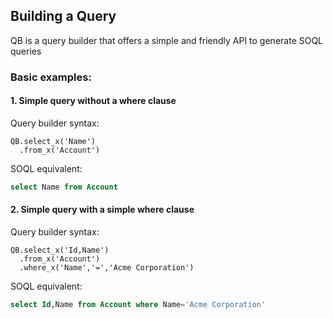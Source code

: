 
## Building a Query

QB is a query builder that offers a simple and friendly API to generate SOQL queries

### Basic examples:

#### 1. **Simple query without a where clause**

Query builder syntax:
  ```apex
  QB.select_x('Name')
    .from_x('Account')
  ```

SOQL equivalent:
  ```sql
  select Name from Account
  ```


#### 2. **Simple query with a simple where clause**

Query builder syntax:
  ```apex
  QB.select_x('Id,Name')
    .from_x('Account')
    .where_x('Name','=','Acme Corporation')
  ```

SOQL equivalent:
  ```sql
  select Id,Name from Account where Name='Acme Corporation'
  ```
